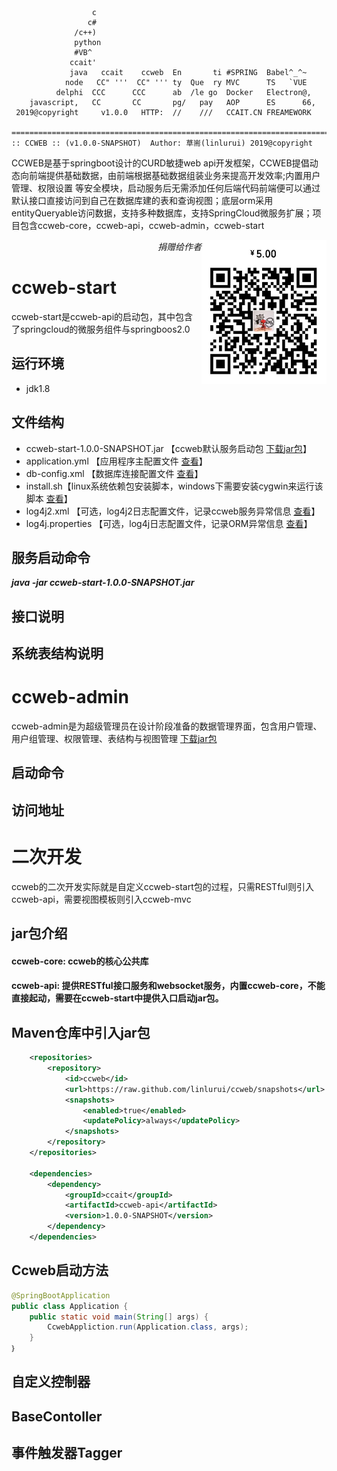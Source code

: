
                      c
                     c#
                  /c++)
                  python
                  #VB^
                 ccait'
                 java   ccait    ccweb  En       ti #SPRING  Babel^_^~
                node   CC" '''  CC" ''' ty  Que  ry MVC      TS   `VUE
              delphi  CCC      CCC      ab  /le go  Docker   Electron@,
        javascript,   CC       CC       pg/   pay   AOP      ES      66,
     2019@copyright     v1.0.0   HTTP:  //    ///   CCAIT.CN FREAMEWORK

    =========================================================================
    :: CCWEB :: (v1.0.0-SNAPSHOT)  Author: 草耑(linlurui) 2019@copyright

CCWEB是基于springboot设计的CURD敏捷web api开发框架，CCWEB提倡动态向前端提供基础数据，由前端根据基础数据组装业务来提高开发效率;内置用户管理、权限设置 等安全模块，启动服务后无需添加任何后端代码前端便可以通过默认接口直接访问到自己在数据库建的表和查询视图；底层orm采用entityQueryable访问数据，支持多种数据库，支持SpringCloud微服务扩展；项目包含ccweb-core，ccweb-api，ccweb-admin，ccweb-start
</p>
    <img align="right" src="https://github.com/linlurui/entityQueryable/blob/master/pay5.jpg" alt="捐赠给作者"  width="200">
    <p align="right">
        <em>捐赠给作者</em>
    </p>
</p>

# ccweb-start
ccweb-start是ccweb-api的启动包，其中包含了springcloud的微服务组件与springboos2.0

## 运行环境
* jdk1.8

## 文件结构
* ccweb-start-1.0.0-SNAPSHOT.jar 【ccweb默认服务启动包 [下载jar包](https://github.com/linlurui/ccweb/blob/master/ccweb-start/target/ccweb-start-1.0.0-SNAPSHOT.jar)】
* application.yml 【应用程序主配置文件 [查看](https://github.com/linlurui/ccweb/blob/master/ccweb-start/src/main/resources/application.yml)】
* db-config.xml 【数据库连接配置文件 [查看](https://github.com/linlurui/ccweb/blob/master/ccweb-start/src/main/resources/db-config.xml)】
* install.sh【linux系统依赖包安装脚本，windows下需要安装cygwin来运行该脚本 [查看](https://github.com/linlurui/ccweb/blob/master/ccweb-start/src/main/resources/log4j.properties)】
* log4j2.xml 【可选，log4j2日志配置文件，记录ccweb服务异常信息 [查看](https://github.com/linlurui/ccweb/blob/master/ccweb-start/src/main/resources/log4j2.xml)】
* log4j.properties 【可选，log4j日志配置文件，记录ORM异常信息 [查看](https://github.com/linlurui/ccweb/blob/master/ccweb-start/src/main/resources/log4j.properties)】
## 服务启动命令
***java -jar ccweb-start-1.0.0-SNAPSHOT.jar***

## 接口说明
## 系统表结构说明
# ccweb-admin
ccweb-admin是为超级管理员在设计阶段准备的数据管理界面，包含用户管理、用户组管理、权限管理、表结构与视图管理 [下载jar包](https://github.com/linlurui/ccweb/blob/master/ccweb-start/target/ccweb-start-1.0.0-SNAPSHOT.jar)

## 启动命令
## 访问地址

# 二次开发
ccweb的二次开发实际就是自定义ccweb-start包的过程，只需RESTful则引入ccweb-api，需要视图模板则引入ccweb-mvc
## jar包介绍
#### ccweb-core: ccweb的核心公共库

#### ccweb-api: 提供RESTful接口服务和websocket服务，内置ccweb-core，不能直接起动，需要在ccweb-start中提供入口启动jar包。

## Maven仓库中引入jar包
```xml
    <repositories>
        <repository>
            <id>ccweb</id>
            <url>https://raw.github.com/linlurui/ccweb/snapshots</url>
            <snapshots>
                <enabled>true</enabled>
                <updatePolicy>always</updatePolicy>
            </snapshots>
        </repository>
    </repositories>

    <dependencies>
        <dependency>
            <groupId>ccait</groupId>
            <artifactId>ccweb-api</artifactId>
            <version>1.0.0-SNAPSHOT</version>
        </dependency>
    </dependencies>
```

## Ccweb启动方法
```java
@SpringBootApplication
public class Application {
    public static void main(String[] args) {
        CcwebAppliction.run(Application.class, args);
    }
｝
```
## 自定义控制器
## BaseContoller
## 事件触发器Tagger
